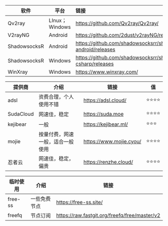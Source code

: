 | 软件         | 平台           | 链接                                                           |
| ------------ | -------------- | :------------------------------------------------------------- |
| Qv2ray       | LInux；Windows | https://github.com/Qv2ray/Qv2ray/                              |
| V2rayNG      | Android        | https://github.com/2dust/v2rayNG/releases                      |
| ShadowsocksR | Android        | https://github.com/shadowsocksrr/shadowsocksr-android/releases |
| ShadowsocksR | Windows        | https://github.com/shadowsocksrr/shadowsocksr-csharp/releases  |
| WinXray      | Windows        | https://www.winxray.com/                                       |

| 提供商    | 介绍                             | 链接                    | 值   |
| --------- | -------------------------------- | ----------------------- | ---- |
| adsl      | 资费合理，个人使用不错           | https://adsl.cloud/     | ⭐⭐⭐⭐ |
| SudaCloud | 网速佳，稳定                     | https://suda.moe        | ⭐⭐⭐⭐ |
| kejibear  | 一般                             | https://kejibear.ml/    | ⭐⭐⭐  |
| mojie     | 按量付费，网速一般，适合一般使用 | https://www.mojie.cyou/ | ⭐⭐⭐⭐ |
| 忍者云    | 网速佳，稳定，偏贵               | https://renzhe.cloud/   | ⭐⭐⭐⭐ |

| 临时使用 | 介绍         | 链接                                          |
| -------- | ------------ | --------------------------------------------- |
| free-ss  | 一些免费节点 | https://free-ss.site/                         |
| freefq   | 节点订阅     | https://raw.fastgit.org/freefq/free/master/v2 |
